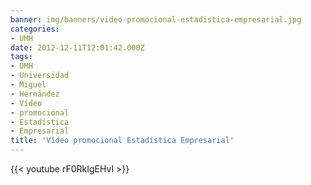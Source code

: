 ```yaml
---
banner: img/banners/video-promocional-estadistica-empresarial.jpg
categories:
- UMH
date: 2012-12-11T12:01:42.000Z
tags:
- UMH
- Universidad
- Miguel
- Hernández
- Vídeo
- promocional
- Estadística
- Empresarial
title: 'Vídeo promocional Estadística Empresarial'
---
```




{{< youtube rF0RkIgEHvI >}}
